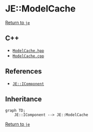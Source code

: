 # JE::ModelCache

[Return to `je`](/docs/je.md)

## C++

- [`ModelCache.hpp`](/src/je/ModelCache.hpp)
- [`ModelCache.cpp`](/src/je/ModelCache.cpp)

## References

- [`JE::IComponent`](/docs/je/IComponent.md)

## Inheritance

```mermaid
graph TD;
    JE::IComponent --> JE::ModelCache
```

[Return to `je`](/docs/je.md)